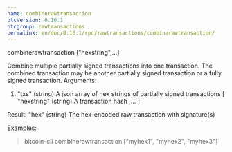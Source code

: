 ```yaml
---
name: combinerawtransaction
btcversion: 0.16.1
btcgroup: rawtransactions
permalink: en/doc/0.16.1/rpc/rawtransactions/combinerawtransaction/
---
```


combinerawtransaction ["hexstring",...]

Combine multiple partially signed transactions into one transaction.
The combined transaction may be another partially signed transaction or a 
fully signed transaction.
Arguments:
1. "txs"         (string) A json array of hex strings of partially signed transactions
    [
      "hexstring"     (string) A transaction hash
      ,...
    ]

Result:
"hex"            (string) The hex-encoded raw transaction with signature(s)

Examples:
> bitcoin-cli combinerawtransaction ["myhex1", "myhex2", "myhex3"]


